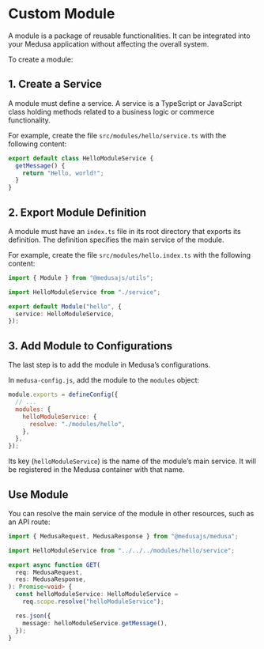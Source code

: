 # Custom Module

A module is a package of reusable functionalities. It can be integrated into your Medusa application without affecting the overall system.

To create a module:

## 1. Create a Service

A module must define a service. A service is a TypeScript or JavaScript class holding methods related to a business logic or commerce functionality.

For example, create the file `src/modules/hello/service.ts` with the following content:

```ts title="src/modules/hello/service.ts"
export default class HelloModuleService {
  getMessage() {
    return "Hello, world!";
  }
}
```

## 2. Export Module Definition

A module must have an `index.ts` file in its root directory that exports its definition. The definition specifies the main service of the module.

For example, create the file `src/modules/hello.index.ts` with the following content:

```ts title="src/modules/hello.index.ts" highlights={[["4", "", "The main service of the module."]]}
import { Module } from "@medusajs/utils";

import HelloModuleService from "./service";

export default Module("hello", {
  service: HelloModuleService,
});
```

## 3. Add Module to Configurations

The last step is to add the module in Medusa’s configurations.

In `medusa-config.js`, add the module to the `modules` object:

```js title="medusa-config.js" highlights={[["2", "helloModuleService", "The key of the main service to be registered in the Medusa container."]]}
module.exports = defineConfig({
  // ...
  modules: {
    helloModuleService: {
      resolve: "./modules/hello",
    },
  },
});
```

Its key (`helloModuleService`) is the name of the module’s main service. It will be registered in the Medusa container with that name.

## Use Module

You can resolve the main service of the module in other resources, such as an API route:

```ts
import { MedusaRequest, MedusaResponse } from "@medusajs/medusa";

import HelloModuleService from "../../../modules/hello/service";

export async function GET(
  req: MedusaRequest,
  res: MedusaResponse,
): Promise<void> {
  const helloModuleService: HelloModuleService =
    req.scope.resolve("helloModuleService");

  res.json({
    message: helloModuleService.getMessage(),
  });
}
```
